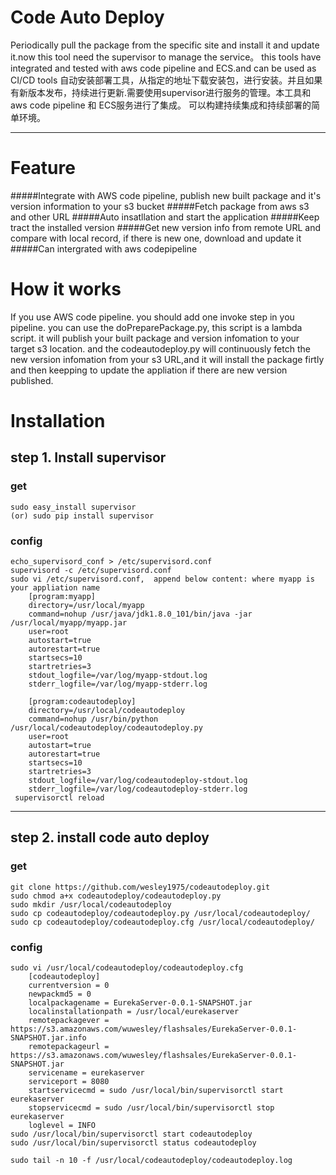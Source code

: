 Code Auto Deploy
=====
Periodically pull the package from the specific site and install it and update it.now this tool need the supervisor to manage the service。
this tools have integrated and tested with aws code pipeline and ECS.and can be used as CI/CD tools
自动安装部署工具，从指定的地址下载安装包，进行安装。并且如果有新版本发布，持续进行更新.需要使用supervisor进行服务的管理。本工具和aws code pipeline 和 ECS服务进行了集成。
可以构建持续集成和持续部署的简单环境。
****
Feature
====
#####Integrate with AWS code pipeline, publish new built package and it's version information to your s3 bucket
#####Fetch package from aws s3 and other URL
#####Auto insatllation and start the application
#####Keep tract the installed version
#####Get new version info from remote URL and compare with local record, if there is new one, download and update it
#####Can intergrated with aws codepipeline

How it works
====
If you use AWS code pipeline. you should add one invoke step in you pipeline. you can use the doPreparePackage.py, this script is a lambda script. it will publish your built
package and version infomation to your target s3 location. and the codeautodeploy.py  will continuously fetch the new version infomation from your s3 URL,and it will
install the package firtly and then keepping to update the appliation if there are new version published.

Installation
====
## step 1. Install supervisor
### get
    sudo easy_install supervisor
    (or) sudo pip install supervisor
### config
    echo_supervisord_conf > /etc/supervisord.conf
    supervisord -c /etc/supervisord.conf
    sudo vi /etc/supervisord.conf,  append below content: where myapp is your appliation name
        [program:myapp]
        directory=/usr/local/myapp
        command=nohup /usr/java/jdk1.8.0_101/bin/java -jar /usr/local/myapp/myapp.jar
        user=root
        autostart=true
        autorestart=true
        startsecs=10
        startretries=3
        stdout_logfile=/var/log/myapp-stdout.log
        stderr_logfile=/var/log/myapp-stderr.log

        [program:codeautodeploy]
        directory=/usr/local/codeautodeploy
        command=nohup /usr/bin/python /usr/local/codeautodeploy/codeautodeploy.py
        user=root
        autostart=true
        autorestart=true
        startsecs=10
        startretries=3
        stdout_logfile=/var/log/codeautodeploy-stdout.log
        stderr_logfile=/var/log/codeautodeploy-stderr.log
     supervisorctl reload
****
## step 2. install code auto deploy
### get
    git clone https://github.com/wesley1975/codeautodeploy.git
    sudo chmod a+x codeautodeploy/codeautodeploy.py
    sudo mkdir /usr/local/codeautodeploy
    sudo cp codeautodeploy/codeautodeploy.py /usr/local/codeautodeploy/
    sudo cp codeautodeploy/codeautodeploy.cfg /usr/local/codeautodeploy/
### config
    sudo vi /usr/local/codeautodeploy/codeautodeploy.cfg
        [codeautodeploy]
        currentversion = 0
        newpackmd5 = 0
        localpackagename = EurekaServer-0.0.1-SNAPSHOT.jar
        localinstallationpath = /usr/local/eurekaserver
        remotepackagever = https://s3.amazonaws.com/wuwesley/flashsales/EurekaServer-0.0.1-SNAPSHOT.jar.info
        remotepackageurl = https://s3.amazonaws.com/wuwesley/flashsales/EurekaServer-0.0.1-SNAPSHOT.jar
        servicename = eurekaserver
        serviceport = 8080
        startservicecmd = sudo /usr/local/bin/supervisorctl start eurekaserver
        stopservicecmd = sudo /usr/local/bin/supervisorctl stop eurekaserver
        loglevel = INFO
    sudo /usr/local/bin/supervisorctl start codeautodeploy
    sudo /usr/local/bin/supervisorctl status codeautodeploy

    sudo tail -n 10 -f /usr/local/codeautodeploy/codeautodeploy.log